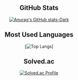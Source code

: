 <div align="center">

  

GitHub Stats
------
[![Anurag's GitHub stats-Dark](https://github-readme-stats.vercel.app/api?username=binaryhong)](https://github.com/anuraghazra/github-readme-stats)

Most Used Languages
------
[![Top Langs](https://github-readme-stats.vercel.app/api/top-langs/?username=binaryhong&langs_count=10&layout=compact&theme=dark)]


  
  
 Solved.ac
 ------
[![Solved.ac Profile](http://mazassumnida.wtf/api/generate_badge?boj=binarystar95)](https://solved.ac/binarystar95)
</div>
<!--
**binaryhong/binaryhong** is a ✨ _special_ ✨ repository because its `README.md` (this file) appears on your GitHub profile.

Here are some ideas to get you started:

- 🔭 I’m currently working on ...
- 🌱 I’m currently learning ...
- 👯 I’m looking to collaborate on ...
- 🤔 I’m looking for help with ...
- 💬 Ask me about ...
- 📫 How to reach me: ...
- 😄 Pronouns: ...
- ⚡ Fun fact: ...
-->
